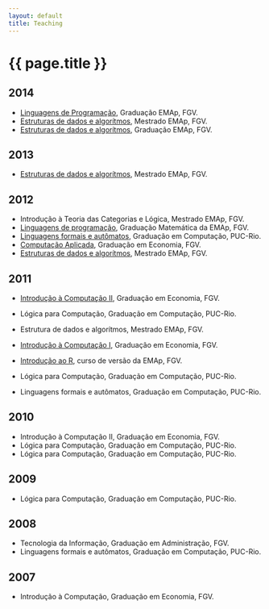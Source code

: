 ```yaml
---
layout: default
title: Teaching
---
```


# {{ page.title }}

## 2014

- [Linguagens de Programação](http://emapvirtual.fgv.br), Graduação EMAp, FGV.
- [Estruturas de dados e algorítmos](http://emapvirtual.fgv.br), Mestrado EMAp, FGV.
- [Estruturas de dados e algorítmos](https://arademaker.github.com/ED-2014-1/), Graduação EMAp, FGV.

## 2013

- [Estruturas de dados e algorítmos](https://github.com/arademaker/ED-2013-1/), Mestrado EMAp, FGV.

## 2012

- Introdução à Teoria das Categorias e Lógica, Mestrado EMAp, FGV.
- [Linguagens de programação](http://arademaker.github.com/LP-2012-2/), Graduação Matemática da EMAp, FGV.
- [Linguagens formais e autômatos](http://arademaker.github.com/LFA-2012-2/), Graduação em Computação, PUC-Rio.
- [Computação Aplicada](http://arademaker.github.com/CA-2012-1/), Graduação em Economia, FGV.
- [Estruturas de dados e algorítmos](http://arademaker.github.com/ED-2012-1/), Mestrado EMAp, FGV.

## 2011

- [Introdução à Computação II](http://epgevirtual.fgv.br/course/view.php?id=55), Graduação em Economia, FGV.
- Lógica para Computação, Graduação em Computação, PUC-Rio.
- Estrutura de dados e algorítmos, Mestrado EMAp, FGV.
- [Introdução à Computação I](http://epgevirtual.fgv.br/course/view.php?id=52), Graduação em Economia, FGV.
- [Introdução ao R](https://github.com/arademaker/IR-2011), curso de versão da EMAp, FGV.

- Lógica para Computação, Graduação em Computação, PUC-Rio.
- Linguagens formais e autômatos, Graduação em Computação, PUC-Rio.

## 2010

- Introdução à Computação II, Graduação em Economia, FGV.
- Lógica para Computação, Graduação em Computação, PUC-Rio.
- Lógica para Computação, Graduação em Computação, PUC-Rio.

## 2009

- Lógica para Computação, Graduação em Computação, PUC-Rio.

## 2008

- Tecnologia da Informação, Graduação em Administração, FGV.
- Linguagens formais e autômatos, Graduação em Computação, PUC-Rio.

## 2007

- Introdução à Computação, Graduação em Economia, FGV.
